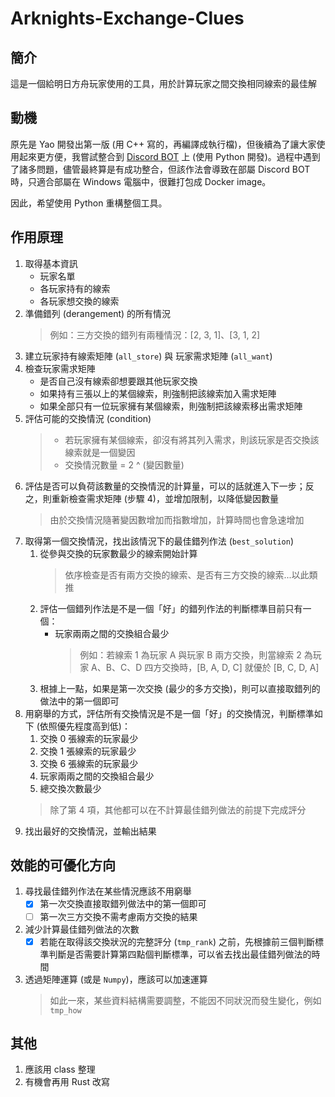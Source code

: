 # Arknights-Exchange-Clues
## 簡介
這是一個給明日方舟玩家使用的工具，用於計算玩家之間交換相同線索的最佳解

## 動機
原先是 Yao 開發出第一版 (用 C++ 寫的，再編譯成執行檔)，但後續為了讓大家使用起來更方便，我嘗試整合到 [Discord BOT](https://github.com/CK642509/DiscordBOT-Arknights) 上 (使用 Python 開發)。過程中遇到了諸多問題，儘管最終算是有成功整合，但該作法會導致在部屬 Discord BOT 時，只適合部屬在 Windows 電腦中，很難打包成 Docker image。

因此，希望使用 Python 重構整個工具。

## 作用原理
1. 取得基本資訊
   - 玩家名單
   - 各玩家持有的線索
   - 各玩家想交換的線索
2. 準備錯列 (derangement) 的所有情況
   > 例如：三方交換的錯列有兩種情況：[2, 3, 1]、[3, 1, 2]
3. 建立玩家持有線索矩陣 (`all_store`) 與 玩家需求矩陣 (`all_want`)
4. 檢查玩家需求矩陣
   - 是否自己沒有線索卻想要跟其他玩家交換
   - 如果持有三張以上的某個線索，則強制把該線索加入需求矩陣
   - 如果全部只有一位玩家擁有某個線索，則強制把該線索移出需求矩陣
5. 評估可能的交換情況 (condition)
   > - 若玩家擁有某個線索，卻沒有將其列入需求，則該玩家是否交換該線索就是一個變因
   > - 交換情況數量 = 2 ^ (變因數量)
6. 評估是否可以負荷該數量的交換情況的計算量，可以的話就進入下一步；反之，則重新檢查需求矩陣 (步驟 4)，並增加限制，以降低變因數量
   > 由於交換情況隨著變因數增加而指數增加，計算時間也會急速增加
7. 取得第一個交換情況，找出該情況下的最佳錯列作法 (`best_solution`)
   1. 從參與交換的玩家數最少的線索開始計算
      > 依序檢查是否有兩方交換的線索、是否有三方交換的線索...以此類推
   2. 評估一個錯列作法是不是一個「好」的錯列作法的判斷標準目前只有一個：
      - 玩家兩兩之間的交換組合最少
        > 例如：若線索 1 為玩家 A 與玩家 B 兩方交換，則當線索 2 為玩家 A、B、C、D 四方交換時，[B, A, D, C] 就優於 [B, C, D, A]
    3. 根據上一點，如果是第一次交換 (最少的多方交換)，則可以直接取錯列的做法中的第一個即可
8. 用窮舉的方式，評估所有交換情況是不是一個「好」的交換情況，判斷標準如下 (依照優先程度高到低)：
   1. 交換 0 張線索的玩家最少
   2. 交換 1 張線索的玩家最少
   3. 交換 6 張線索的玩家最少
   4. 玩家兩兩之間的交換組合最少
   5. 總交換次數最少
   > 除了第 4 項，其他都可以在不計算最佳錯列做法的前提下完成評分
9.  找出最好的交換情況，並輸出結果

## 效能的可優化方向
1. 尋找最佳錯列作法在某些情況應該不用窮舉
   - [x] 第一次交換直接取錯列做法中的第一個即可
   - [ ] 第一次三方交換不需考慮兩方交換的結果
2. 減少計算最佳錯列做法的次數
   - [x] 若能在取得該交換狀況的完整評分 (`tmp_rank`) 之前，先根據前三個判斷標準判斷是否需要計算第四點個判斷標準，可以省去找出最佳錯列做法的時間
3. 透過矩陣運算 (或是 `Numpy`)，應該可以加速運算
   > 如此一來，某些資料結構需要調整，不能因不同狀況而發生變化，例如 `tmp_how`

## 其他
1. 應該用 class 整理
2. 有機會再用 Rust 改寫
